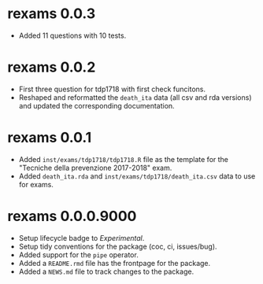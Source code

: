 # rexams 0.0.3

* Added 11 questions with 10 tests.

# rexams 0.0.2

* First three question for tdp1718 with first check funcitons.
* Reshaped and reformatted the `death_ita` data (all csv and rda versions) and
  updated the corresponding documentation.

# rexams 0.0.1

* Added `inst/exams/tdp1718/tdp1718.R` file as the template for the "Tecniche
  della prevenzione 2017-2018" exam.
* Added `death_ita.rda` and `inst/exams/tdp1718/death_ita.csv` data to use for
  exams.

# rexams 0.0.0.9000

* Setup lifecycle badge to *Experimental*.
* Setup tidy conventions for the package (coc, ci, issues/bug).
* Added support for the `pipe` operator.
* Added a `README.rmd` file has the frontpage for the package.
* Added a `NEWS.md` file to track changes to the package.

